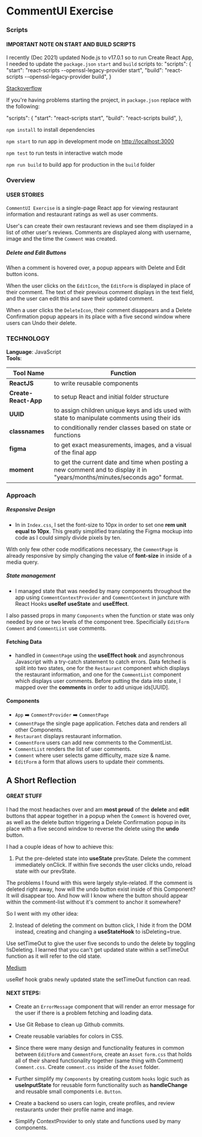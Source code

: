 # CommentUI Exercise

### Scripts
#### IMPORTANT NOTE ON START AND BUILD SCRIPTS
I recently (Dec 2021) updated Node.js to v17.0.1 so to run Create React App, I needed to update the `package.json` `start` and `build` scripts to: 
  "scripts": {
    "start": "react-scripts --openssl-legacy-provider start",
    "build": "react-scripts --openssl-legacy-provider build",
    }

[Stackoverflow](https://stackoverflow.com/questions/69665222/node-17-0-1-causes-some-error-digital-envelope-routinesunsupported)

If you're having problems starting the project, in `package.json` replace with the following:

  "scripts": {
    "start": "react-scripts start",
    "build": "react-scripts build",
  },


`npm install` to install dependencies 

`npm start` to run app in development mode on [http://localhost:3000](http://localhost:3000)

`npm test` to run tests in interactive watch mode

`npm run build` to build app for production in the `build` folder

### Overview
#### USER STORIES 

`CommentUI Exercise` is a single-page React app for viewing restaurant information and restaurant ratings as well as user comments. 

User's can create their own restaurant reviews and see them displayed in a list of other user's reviews. Comments are displayed along with username, image and the time the `Comment` was created.

##### Delete and Edit Buttons

When a comment is hovered over, a popup appears with Delete and Edit button icons. 

When the user clicks on the `EditIcon`, the `EditForm` is displayed in place of their comment. The text of their previous comment displays in the text field, and the user can edit this and save their updated comment. 

When a user clicks the `DeleteIcon`, their comment disappears and a Delete Confirmation popup appears in its place with a five second window where users can Undo their delete.  

### TECHNOLOGY

**Language**: JavaScript  
**Tools**:   

|Tool Name|Function|
|---|---|
|**ReactJS**|to write reusable components|
|**Create-React-App**|to setup React and initial folder structure|
|**UUID**|to assign children unique keys and ids used with state to manipulate comments using their ids|
|**classnames**|to conditionally render classes based on state or functions|
|**figma**|to get exact measurements, images, and a visual of the final app|
|**moment**|to get the current date and time when posting a new comment and to display it in "years/months/minutes/seconds ago" format.

### Approach 

##### Responsive Design

* In <html> in `Index.css`, I set the font-size to 10px in order to set one **rem unit equal to 10px**. This greatly simplified translating the Figma mockup into code as I could simply divide pixels by ten.

With only few other code modifications necessary, the `CommentPage` is already responsive by simply changing the value of **font-size** in <html> inside of a media query.

##### State management

* I managed state that was needed by many components throughout the app using `CommentContextProvider` and `CommentContext` in juncture with React Hooks **useRef** **useState** and **useEffect**. 

I also passed props in many `Components` when the function or state was only needed by one or two levels of the component tree. Specificially `EditForm` `Comment` and `CommentList` use comments. 

#### Fetching Data

* handled in `CommentPage` using the **useEffect hook** and asynchronous Javascript with a try-catch statement to catch errors. Data fetched is split into two states, one for the `Restaurant` component which displays the restaurant information, and one for the `CommentList` component which displays user comments. Before putting the data into state, I mapped over the **comments** in order to add unique ids[UUID].

#### Components

* `App` ➡️ `CommentProvider` ➡️ `CommentPage` 
* `CommentPage` the single page application. Fetches data and renders all other Components.
* `Restaurant` displays restaurant information.
* `CommentForm` users can add new comments to the CommentList.
* `CommentList` renders the list of user comments.
* `Comment` where user selects game difficulty, maze size & name.
* `EditForm` a form that allows users to update their comments.

## A Short Reflection
#### GREAT STUFF

I had the most headaches over and am **most proud** of the **delete** and **edit** buttons that appear together in a popup when the `Comment` is hovered over, as well as the delete button triggering a Delete Confirmation popup in its place with a five second window to reverse the delete using the **undo** button.

I had a couple ideas of how to achieve this:

1. Put the pre-deleted state into **useState** prevState. Delete the comment immediately onClick. If within five seconds the user clicks undo, reload state with our prevState.

The problems I found with this were largely style-related. If the comment is deleted right away, how will the undo button exist inside of this Component? It will disappear too. And how will I know where the button should appear within the comment-list without it's comment to anchor it somewhere?

So I went with my other idea:

2. Instead of deleting the comment on button click, I hide it from the DOM instead, creating and changing a **useStateHook** to isDeleting=true.  

Use setTimeOut to give the user five seconds to undo the delete by toggling !isDeleting. I learned that you can't get updated state within a setTimeOut function as it will refer to the old state. 

  [Medium](https://medium.com/programming-essentials/how-to-access-the-state-in-settimeout-inside-a-react-function-component-39a9f031c76f)

useRef hook grabs newly updated state the setTimeOut function can read. 

#### NEXT STEPS:

- Create an `ErrorMessage` component that will render an error message for the user if there is a problem fetching and loading data.

- Use Git Rebase to clean up Github commits. 

- Create reusable variables for colors in CSS.

- Since there were many design and functionality features in common between `EditForm` and `CommentForm`, create an `Asset` `form.css` that holds all of their shared functionality together (same thing with Comment) `Comment.css`. Create `comment.css` inside of the `Asset` folder.

- Further simplify my `Components` by creating custom `hooks` logic such as **useInputState** for reusable form functionality such as **handleChange** and reusable small components i.e. `Button`.

- Create a backend so users can login, create profiles, and review restaurants under their profile name and image. 

- Simplify ContextProvider to only state and functions used by many components.




